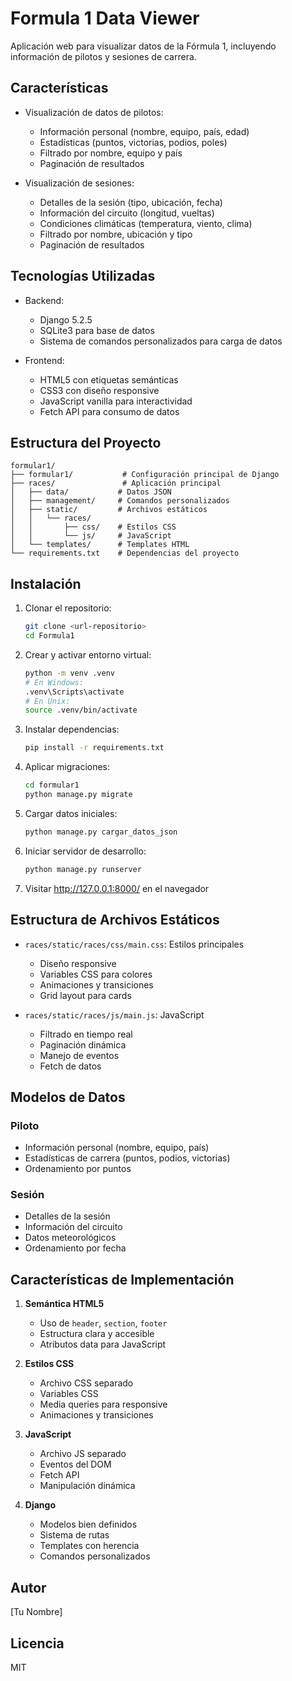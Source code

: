 # Formula 1 Data Viewer

Aplicación web para visualizar datos de la Fórmula 1, incluyendo información de pilotos y sesiones de carrera.

## Características

- Visualización de datos de pilotos:
  - Información personal (nombre, equipo, país, edad)
  - Estadísticas (puntos, victorias, podios, poles)
  - Filtrado por nombre, equipo y país
  - Paginación de resultados

- Visualización de sesiones:
  - Detalles de la sesión (tipo, ubicación, fecha)
  - Información del circuito (longitud, vueltas)
  - Condiciones climáticas (temperatura, viento, clima)
  - Filtrado por nombre, ubicación y tipo
  - Paginación de resultados

## Tecnologías Utilizadas

- Backend:
  - Django 5.2.5
  - SQLite3 para base de datos
  - Sistema de comandos personalizados para carga de datos

- Frontend:
  - HTML5 con etiquetas semánticas
  - CSS3 con diseño responsive
  - JavaScript vanilla para interactividad
  - Fetch API para consumo de datos

## Estructura del Proyecto

```
formular1/
├── formular1/           # Configuración principal de Django
├── races/               # Aplicación principal
│   ├── data/           # Datos JSON
│   ├── management/     # Comandos personalizados
│   ├── static/         # Archivos estáticos
│   │   └── races/
│   │       ├── css/    # Estilos CSS
│   │       └── js/     # JavaScript
│   └── templates/      # Templates HTML
└── requirements.txt    # Dependencias del proyecto
```

## Instalación

1. Clonar el repositorio:
   ```bash
   git clone <url-repositorio>
   cd Formula1
   ```

2. Crear y activar entorno virtual:
   ```bash
   python -m venv .venv
   # En Windows:
   .venv\Scripts\activate
   # En Unix:
   source .venv/bin/activate
   ```

3. Instalar dependencias:
   ```bash
   pip install -r requirements.txt
   ```

4. Aplicar migraciones:
   ```bash
   cd formular1
   python manage.py migrate
   ```

5. Cargar datos iniciales:
   ```bash
   python manage.py cargar_datos_json
   ```

6. Iniciar servidor de desarrollo:
   ```bash
   python manage.py runserver
   ```

7. Visitar http://127.0.0.1:8000/ en el navegador

## Estructura de Archivos Estáticos

- `races/static/races/css/main.css`: Estilos principales
  - Diseño responsive
  - Variables CSS para colores
  - Animaciones y transiciones
  - Grid layout para cards

- `races/static/races/js/main.js`: JavaScript
  - Filtrado en tiempo real
  - Paginación dinámica
  - Manejo de eventos
  - Fetch de datos

## Modelos de Datos

### Piloto
- Información personal (nombre, equipo, país)
- Estadísticas de carrera (puntos, podios, victorias)
- Ordenamiento por puntos

### Sesión
- Detalles de la sesión
- Información del circuito
- Datos meteorológicos
- Ordenamiento por fecha

## Características de Implementación

1. **Semántica HTML5**
   - Uso de `header`, `section`, `footer`
   - Estructura clara y accesible
   - Atributos data para JavaScript

2. **Estilos CSS**
   - Archivo CSS separado
   - Variables CSS
   - Media queries para responsive
   - Animaciones y transiciones

3. **JavaScript**
   - Archivo JS separado
   - Eventos del DOM
   - Fetch API
   - Manipulación dinámica

4. **Django**
   - Modelos bien definidos
   - Sistema de rutas
   - Templates con herencia
   - Comandos personalizados

## Autor

[Tu Nombre]

## Licencia

MIT